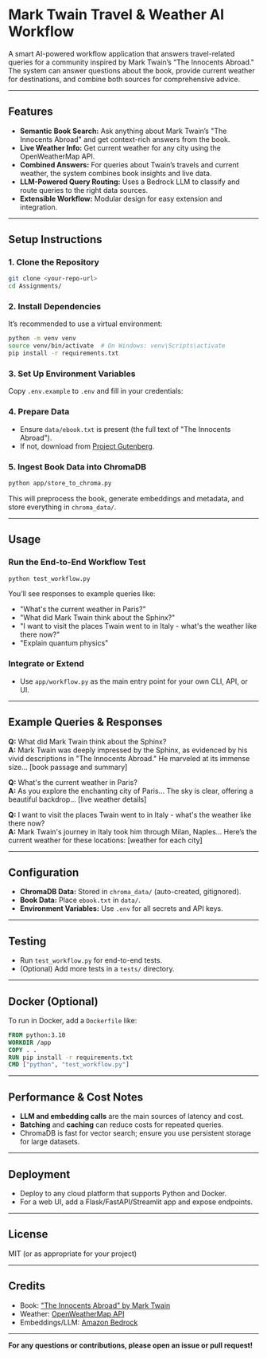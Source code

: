 # Mark Twain Travel & Weather AI Workflow

A smart AI-powered workflow application that answers travel-related queries for a community inspired by Mark Twain’s "The Innocents Abroad."  
The system can answer questions about the book, provide current weather for destinations, and combine both sources for comprehensive advice.

---

## Features

- **Semantic Book Search:** Ask anything about Mark Twain’s "The Innocents Abroad" and get context-rich answers from the book.
- **Live Weather Info:** Get current weather for any city using the OpenWeatherMap API.
- **Combined Answers:** For queries about Twain’s travels and current weather, the system combines book insights and live data.
- **LLM-Powered Query Routing:** Uses a Bedrock LLM to classify and route queries to the right data sources.
- **Extensible Workflow:** Modular design for easy extension and integration.

---

## Setup Instructions

### 1. **Clone the Repository**

```bash
git clone <your-repo-url>
cd Assignments/
```

### 2. **Install Dependencies**

It’s recommended to use a virtual environment:

```bash
python -m venv venv
source venv/bin/activate  # On Windows: venv\Scripts\activate
pip install -r requirements.txt
```

### 3. **Set Up Environment Variables**

Copy `.env.example` to `.env` and fill in your credentials:



### 4. **Prepare Data**

- Ensure `data/ebook.txt` is present (the full text of "The Innocents Abroad").
- If not, download from [Project Gutenberg](https://www.gutenberg.org/ebooks/3176).

### 5. **Ingest Book Data into ChromaDB**

```bash
python app/store_to_chroma.py
```
This will preprocess the book, generate embeddings and metadata, and store everything in `chroma_data/`.

---

## Usage

### **Run the End-to-End Workflow Test**

```bash
python test_workflow.py
```

You’ll see responses to example queries like:
- "What's the current weather in Paris?"
- "What did Mark Twain think about the Sphinx?"
- "I want to visit the places Twain went to in Italy - what's the weather like there now?"
- "Explain quantum physics"

### **Integrate or Extend**

- Use `app/workflow.py` as the main entry point for your own CLI, API, or UI.

---

## Example Queries & Responses

**Q:** What did Mark Twain think about the Sphinx?  
**A:** Mark Twain was deeply impressed by the Sphinx, as evidenced by his vivid descriptions in "The Innocents Abroad." He marveled at its immense size... [book passage and summary]

**Q:** What's the current weather in Paris?  
**A:** As you explore the enchanting city of Paris... The sky is clear, offering a beautiful backdrop... [live weather details]

**Q:** I want to visit the places Twain went to in Italy - what's the weather like there now?  
**A:** Mark Twain's journey in Italy took him through Milan, Naples... Here’s the current weather for these locations: [weather for each city]

---

## Configuration

- **ChromaDB Data:** Stored in `chroma_data/` (auto-created, gitignored).
- **Book Data:** Place `ebook.txt` in `data/`.
- **Environment Variables:** Use `.env` for all secrets and API keys.

---

## Testing

- Run `test_workflow.py` for end-to-end tests.
- (Optional) Add more tests in a `tests/` directory.

---

## Docker (Optional)

To run in Docker, add a `Dockerfile` like:

```dockerfile
FROM python:3.10
WORKDIR /app
COPY . .
RUN pip install -r requirements.txt
CMD ["python", "test_workflow.py"]
```

---

## Performance & Cost Notes

- **LLM and embedding calls** are the main sources of latency and cost.
- **Batching** and **caching** can reduce costs for repeated queries.
- ChromaDB is fast for vector search; ensure you use persistent storage for large datasets.

---

## Deployment

- Deploy to any cloud platform that supports Python and Docker.
- For a web UI, add a Flask/FastAPI/Streamlit app and expose endpoints.

---

## License

MIT (or as appropriate for your project)

---

## Credits

- Book: ["The Innocents Abroad" by Mark Twain](https://www.gutenberg.org/ebooks/3176)
- Weather: [OpenWeatherMap API](https://openweathermap.org/api)
- Embeddings/LLM: [Amazon Bedrock](https://aws.amazon.com/bedrock/)

---

**For any questions or contributions, please open an issue or pull request!**